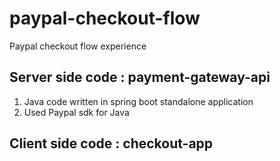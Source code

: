 # paypal-checkout-flow
Paypal checkout flow experience

## Server side code : payment-gateway-api
  1) Java code written in spring boot standalone application
  2) Used Paypal sdk for Java
  
## Client side code : checkout-app
  
